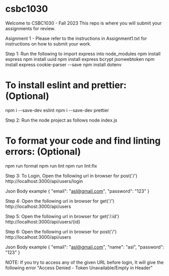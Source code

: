 # csbc1030

Welcome to CSBC1030 - Fall 2023
This repo is where you will submit your assignments for review.

Asignment 1 - Please refer to the instructions in Assignment1.txt for instructions on how to submit your work.

Step 1: Run the following to import express into node_modules
npm install express
npm install uuid
npm install express bcrypt jsonwebtoken
npm install express cookie-parser --save
npm install dotenv

# To install eslint and prettier: (Optional)

npm i --save-dev eslint
npm i --save-dev prettier

Step 2: Run the node project as follows
node index.js

# To format your code and find linting errors: (Optional)

npm run format
npm run lint
npm run lint:fix

Step 3: To Login, Open the following url in browser for post('/')
http://localhost:3000/api/users/login

Json Body example
{
"email": "asl@gmail.com",
"password": "123"
}

Step 4: Open the following url in browser for get('/')
http://localhost:3000/api/users

Step 5: Open the following url in browser for get('/:id')
http://localhost:3000/api/users/{id}

Step 6: Open the following url in browser for post('/')
http://localhost:3000/api/users

Json Body example
{
"email": "asl@gmail.com",
"name": "asl",
"password": "123"
}

NOTE:
If you try to access any of the given URL before login, It will give the following error
"Access Denied - Token Unavailable/Empty in Header"
